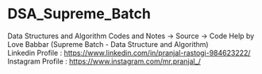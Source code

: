 # DSA_Supreme_Batch
Data Structures and Algorithm Codes and Notes -> Source -> Code Help by Love Babbar (Supreme Batch - Data Structure and Algorithm)
<br>
Linkedin Profile : https://www.linkedin.com/in/pranjal-rastogi-984623222/
<br>
Instagram Profile : https://www.instagram.com/mr.pranjal_/
